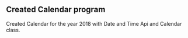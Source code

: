 ## Created Calendar program

Created Calendar for the year 2018 with Date and Time Api and Calendar class. 
